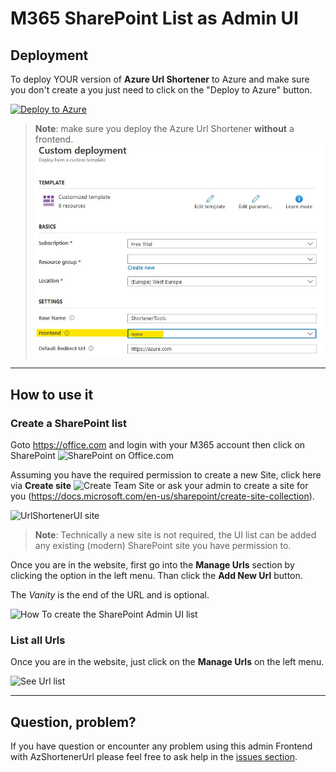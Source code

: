 # M365 SharePoint List as Admin UI

## Deployment

To deploy YOUR version of **Azure Url Shortener** to Azure and make sure you don't create a 
 you just need to click on the "Deploy to Azure" button.

[![Deploy to Azure](https://img.shields.io/badge/Deploy%20To-Azure-blue?logo=microsoft-azure)](https://portal.azure.com/?WT.mc_id=urlshortener-github-frbouche#create/Microsoft.Template/uri/https%3A%2F%2Fraw.githubusercontent.com%2FFBoucher%2FAzUrlShortener%2Fmaster%2Fdeployment%2FazureDeploy.json)

> **Note**: make sure you deploy the Azure Url Shortener __without__ a frontend.
![Deploy without frontend](medias/Deploy_AzureUrlShortener_without_Frontend.jpg)


---


## How to use it

### Create a SharePoint list
Goto https://office.com and login with your M365 account then click on SharePoint
![SharePoint on Office.com](medias/Office_com_SharePoint.jpg)

Assuming you have the required permission to create a new Site, click here via **Create site**
![Create Team Site](medias/Create_TeamSite.jpg) or ask your admin to create a site for you (https://docs.microsoft.com/en-us/sharepoint/create-site-collection).

![UrlShortenerUI site](medias/UrlShortenerUI_site.jpg)

> **Note**: Technically a new site is not required, the UI list can be added any existing (modern) SharePoint site you have permission to.



Once you are in the website, first go into the **Manage Urls** section by clicking the option in the left menu. Than click the **Add New Url** button.

The *Vanity* is the end of  the URL and is optional.

![How To create the SharePoint Admin UI list][adminBlazorWebsite_Add_Url]


### List all Urls

Once you are in the website, just click on the **Manage Urls** on the left menu.

![See Url list][adminBlazorWebsite_Url_list]


---


## Question, problem?

If you have question or encounter any problem using this admin Frontend with AzShortenerUrl please feel free to ask help in the [issues section](https://github.com/FBoucher/AzUrlShortener/issues).


[adminBlazorWebsite_Url_list]: medias/adminBlazorWebsite_Url_list.png
[adminBlazorWebsite_Add_Url]: medias/adminBlazorWebsite_Add_Url.png
[portalConfig]: medias/portalConfig.png
